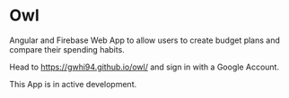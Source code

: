 # Owl

Angular and Firebase Web App to allow users to create budget plans and compare their spending habits.

Head to https://gwhi94.github.io/owl/ and sign in with a Google Account.

This App is in active development.
